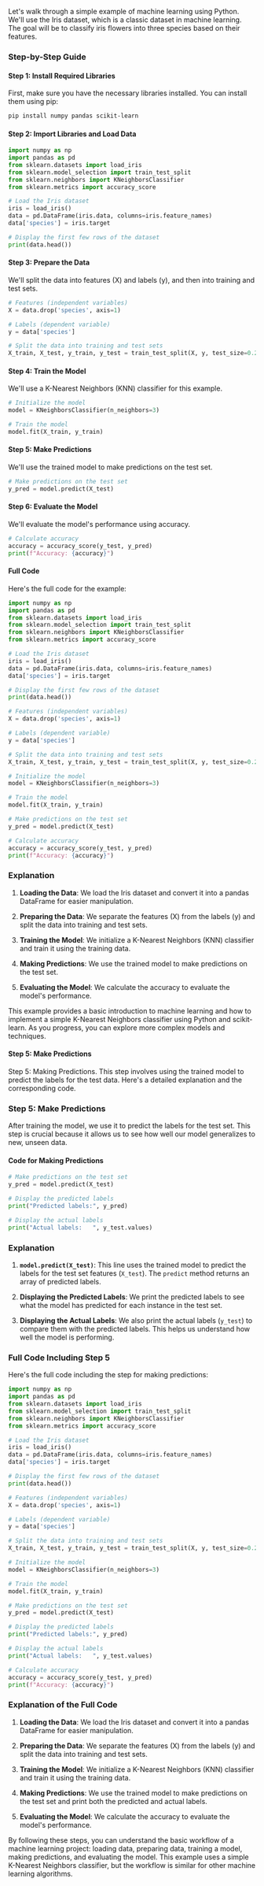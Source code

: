 Let's walk through a simple example of machine learning using Python. We'll use the Iris dataset, which is a classic dataset in machine learning. The goal will be to classify iris flowers into three species based on their features.

### Step-by-Step Guide

#### Step 1: Install Required Libraries

First, make sure you have the necessary libraries installed. You can install them using pip:

```bash
pip install numpy pandas scikit-learn
```

#### Step 2: Import Libraries and Load Data

```python
import numpy as np
import pandas as pd
from sklearn.datasets import load_iris
from sklearn.model_selection import train_test_split
from sklearn.neighbors import KNeighborsClassifier
from sklearn.metrics import accuracy_score

# Load the Iris dataset
iris = load_iris()
data = pd.DataFrame(iris.data, columns=iris.feature_names)
data['species'] = iris.target

# Display the first few rows of the dataset
print(data.head())
```

#### Step 3: Prepare the Data

We'll split the data into features (X) and labels (y), and then into training and test sets.

```python
# Features (independent variables)
X = data.drop('species', axis=1)

# Labels (dependent variable)
y = data['species']

# Split the data into training and test sets
X_train, X_test, y_train, y_test = train_test_split(X, y, test_size=0.2, random_state=42)
```

#### Step 4: Train the Model

We'll use a K-Nearest Neighbors (KNN) classifier for this example.

```python
# Initialize the model
model = KNeighborsClassifier(n_neighbors=3)

# Train the model
model.fit(X_train, y_train)
```

#### Step 5: Make Predictions

We'll use the trained model to make predictions on the test set.

```python
# Make predictions on the test set
y_pred = model.predict(X_test)
```

#### Step 6: Evaluate the Model

We'll evaluate the model's performance using accuracy.

```python
# Calculate accuracy
accuracy = accuracy_score(y_test, y_pred)
print(f"Accuracy: {accuracy}")
```

#### Full Code

Here's the full code for the example:

```python
import numpy as np
import pandas as pd
from sklearn.datasets import load_iris
from sklearn.model_selection import train_test_split
from sklearn.neighbors import KNeighborsClassifier
from sklearn.metrics import accuracy_score

# Load the Iris dataset
iris = load_iris()
data = pd.DataFrame(iris.data, columns=iris.feature_names)
data['species'] = iris.target

# Display the first few rows of the dataset
print(data.head())

# Features (independent variables)
X = data.drop('species', axis=1)

# Labels (dependent variable)
y = data['species']

# Split the data into training and test sets
X_train, X_test, y_train, y_test = train_test_split(X, y, test_size=0.2, random_state=42)

# Initialize the model
model = KNeighborsClassifier(n_neighbors=3)

# Train the model
model.fit(X_train, y_train)

# Make predictions on the test set
y_pred = model.predict(X_test)

# Calculate accuracy
accuracy = accuracy_score(y_test, y_pred)
print(f"Accuracy: {accuracy}")
```

### Explanation

1. **Loading the Data**: We load the Iris dataset and convert it into a pandas DataFrame for easier manipulation.

2. **Preparing the Data**: We separate the features (X) from the labels (y) and split the data into training and test sets.

3. **Training the Model**: We initialize a K-Nearest Neighbors (KNN) classifier and train it using the training data.

4. **Making Predictions**: We use the trained model to make predictions on the test set.

5. **Evaluating the Model**: We calculate the accuracy to evaluate the model's performance.

This example provides a basic introduction to machine learning and how to implement a simple K-Nearest Neighbors classifier using Python and scikit-learn. As you progress, you can explore more complex models and techniques.

#### Step 5: Make Predictions

Step 5: Making Predictions. This step involves using the trained model to predict the labels for the test data. Here's a detailed explanation and the corresponding code.

### Step 5: Make Predictions

After training the model, we use it to predict the labels for the test set. This step is crucial because it allows us to see how well our model generalizes to new, unseen data.

#### Code for Making Predictions

```python
# Make predictions on the test set
y_pred = model.predict(X_test)

# Display the predicted labels
print("Predicted labels:", y_pred)

# Display the actual labels
print("Actual labels:   ", y_test.values)
```

### Explanation

1. **`model.predict(X_test)`**: This line uses the trained model to predict the labels for the test set features (`X_test`). The `predict` method returns an array of predicted labels.

2. **Displaying the Predicted Labels**: We print the predicted labels to see what the model has predicted for each instance in the test set.

3. **Displaying the Actual Labels**: We also print the actual labels (`y_test`) to compare them with the predicted labels. This helps us understand how well the model is performing.

### Full Code Including Step 5

Here's the full code including the step for making predictions:

```python
import numpy as np
import pandas as pd
from sklearn.datasets import load_iris
from sklearn.model_selection import train_test_split
from sklearn.neighbors import KNeighborsClassifier
from sklearn.metrics import accuracy_score

# Load the Iris dataset
iris = load_iris()
data = pd.DataFrame(iris.data, columns=iris.feature_names)
data['species'] = iris.target

# Display the first few rows of the dataset
print(data.head())

# Features (independent variables)
X = data.drop('species', axis=1)

# Labels (dependent variable)
y = data['species']

# Split the data into training and test sets
X_train, X_test, y_train, y_test = train_test_split(X, y, test_size=0.2, random_state=42)

# Initialize the model
model = KNeighborsClassifier(n_neighbors=3)

# Train the model
model.fit(X_train, y_train)

# Make predictions on the test set
y_pred = model.predict(X_test)

# Display the predicted labels
print("Predicted labels:", y_pred)

# Display the actual labels
print("Actual labels:   ", y_test.values)

# Calculate accuracy
accuracy = accuracy_score(y_test, y_pred)
print(f"Accuracy: {accuracy}")
```

### Explanation of the Full Code

1. **Loading the Data**: We load the Iris dataset and convert it into a pandas DataFrame for easier manipulation.

2. **Preparing the Data**: We separate the features (X) from the labels (y) and split the data into training and test sets.

3. **Training the Model**: We initialize a K-Nearest Neighbors (KNN) classifier and train it using the training data.

4. **Making Predictions**: We use the trained model to make predictions on the test set and print both the predicted and actual labels.

5. **Evaluating the Model**: We calculate the accuracy to evaluate the model's performance.

By following these steps, you can understand the basic workflow of a machine learning project: loading data, preparing data, training a model, making predictions, and evaluating the model. This example uses a simple K-Nearest Neighbors classifier, but the workflow is similar for other machine learning algorithms.
